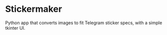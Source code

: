 # Stickermaker
Python app that converts images to fit Telegram sticker specs, with a simple tkinter UI.
